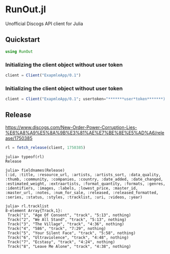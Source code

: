 # RunOut.jl

Unofficial Discogs API client for Julia

## Quickstart
```julia
using RunOut
```
### Initializing the client object without user token
```julia
client = Client("ExapmleApp/0.1")
```
### Initializing the client object without user token
```julia
client = Client("ExapmleApp/0.1"; usertoken="*******user*token*******)
```

## Release
https://www.discogs.com/New-Order-Power-Corruption-Lies-%E6%A8%A9%E5%8A%9B%E3%81%AE%E7%BE%8E%E5%AD%A6/release/1750385

```julia
rl = fetch_release(client, 1750385)
```

```shell
julia> typeof(rl)
Release

julia> fieldnames(Release)
(:id, :title, :resource_url, :artists, :artists_sort, :data_quality, :thumb, :community, :companies, :country, :date_added, :date_changed, :estimated_weight, :extraartists, :format_quantity, :formats, :genres, :identifiers, :images, :labels, :lowest_price, :master_id, :master_url, :notes, :num_for_sale, :released, :released_formatted, :series, :status, :styles, :tracklist, :uri, :videos, :year)

julia> rl.tracklist
8-element Array{Track,1}:
 Track("1", "Age Of Consent", "track", "5:13", nothing)
 Track("2", "We All Stand", "track", "5:13", nothing)
 Track("3", "The Village", "track", "4:36", nothing)
 Track("4", "586", "track", "7:29", nothing)
 Track("5", "Your Silent Face", "track", "5:58", nothing)
 Track("6", "Ultraviolence", "track", "4:48", nothing)
 Track("7", "Ecstasy", "track", "4:24", nothing)
 Track("8", "Leave Me Alone", "track", "4:38", nothing)
 ```